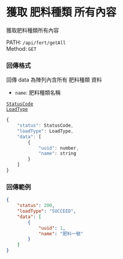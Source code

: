 # 獲取 肥料種類 所有內容

獲取肥料種類所有內容

PATH: `/api/fert/getAll`  
Method: `GET`


### 回傳格式

回傳 data 為陣列內含所有 肥料種類 資料  

* `name`: 肥料種類名稱

[`StatusCode`](../types.md#statuscode)  
[`LoadType`](../types.md#loadtype)  

```js
{
    "status": StatusCode,
    "loadType": LoadType,
    "data": [
        {
            "uuid": number,
            "name": string
        }
    ]
}
```

### 回傳範例
```json
{
    "status": 200,
    "loadType": "SUCCEED",
    "data": [
        {
            "uuid": 1,
            "name": "肥料一號"
        }
    ]
}
```